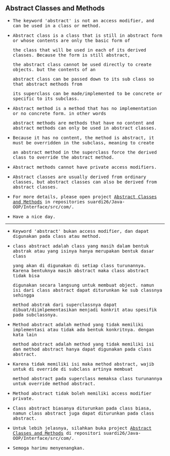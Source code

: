## Abstract Classes and Methods

- <samp>The keyword 'abstract' is not an access modifier, and can be used in a class or method.</samp>

- <samp>Abstract class is a class that is still in abstract form or whose contents are only the basic form of</samp> 
 
  <samp>the class that will be used in each of its derived classes. Because the form is still abstract,</samp> 
  
  <samp>the abstract class cannot be used directly to create objects. but the contents of an</samp> 
  
  <samp>abstract class can be passed down to its sub class so that abstract methods from</samp> 
  
  <samp>its superclass can be made/implemented to be concrete or specific to its subclass.</samp>
  
- <samp>Abstract method is a method that has no implementation or no concrete form. in other words</samp> 
 
  <samp>abstract methods are methods that have no content and abstract methods can only be used in abstract classes.</samp>
  
- <samp>Because it has no content, the method is abstract, it must be overridden in the subclass, meaning to create</samp> 
  
  <samp>an abstract method in the superclass force the derived class to override the abstract method.</samp>
  
- <samp>Abstract methods cannot have private access modifiers.</samp>

- <samp>Abstract classes are usually derived from ordinary classes, but abstract classes can also be derived from abstract classes.</samp>

- <samp>For more details, please open project [Abstract Classes and Methods](https://github.com/suardi26/Java-OOP/tree/main/Abstract%20Classes%20and%20Methods/src/com) in repositories suardi26/Java-OOP/Interface/src/com/.</samp>

- <samp>Have a nice day.</samp>

---

- <samp>Keyword 'abstract' bukan access modifier, dan dapat digunakan pada class atau method.</samp>

- <samp>class abstract adalah class yang masih dalam bentuk abstrak atau yang isinya hanya merupakan bentuk dasar class</samp> 
  
  <samp>yang akan di digunakan di setiap class turunannya. Karena bentuknya masih abstract maka class abstract tidak bisa</samp> 
  
  <samp>digunakan secara langsung untuk membuat object. namun isi dari class abstract dapat diturunkan ke sub classnya sehingga</samp>
  
  <samp>method abstrak dari superclassnya dapat dibuat/diimlpementasikan menjadi konkrit atau spesifik pada subclassnya.</samp>
  
- <samp>Method abstract adalah method yang tidak memiliki implementasi atau tidak ada bentuk konkritnya. dengan kata lain</samp>

  <samp>method abstract adalah method yang tidak memiliki isi dan method abstract hanya dapat digunakan pada class abstract.</samp>
  
- <samp>Karena tidak memiliki isi maka method abstract, wajib untuk di override di subclass artinya membuat</samp> 

  <samp>method abstract pada superclass memaksa class turunannya untuk override method abstract.</samp>
  
- <samp>Method abstract tidak boleh memiliki access modifier private.</samp>

- <samp>Class abstract biasanya diturunkan pada class biasa, namun class abstract juga dapat diturunkan pada class abstract.</samp>

- <samp>Untuk lebih jelasnya, silahkan buka project [Abstract Classes and Methods](https://github.com/suardi26/Java-OOP/tree/main/Abstract%20Classes%20and%20Methods/src/com) di repositori suardi26/Java-OOP/Interface/src/com/.</samp>

- <samp>Semoga harimu menyenangkan.</samp>


